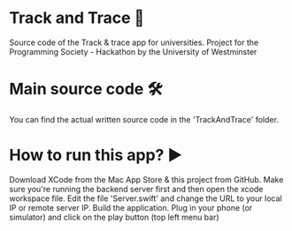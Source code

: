 # Track and Trace  📱
Source code of the Track &amp; trace app for universities. Project for the Programming Society - Hackathon by the University of Westminster

# Main source code  🛠
You can find the actual written source code in the 'TrackAndTrace' folder.

# How to run this app? ▶️
Download XCode from the Mac App Store & this project from GitHub. Make sure you're running the backend server first and then open the xcode workspace file.
Edit the file 'Server.swift' and change the URL to your local IP or remote server IP.
Build the application. Plug in your phone (or simulator) and click on the play button (top left menu bar)
